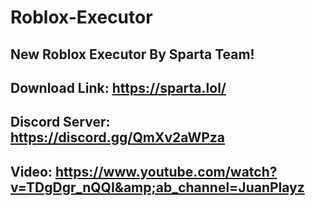 # Roblox-Executor
New Roblox Executor By Sparta Team! 
------------------------------
Download Link: https://sparta.lol/
------------------------------
Discord Server: https://discord.gg/QmXv2aWPza
------------------------------
Video: https://www.youtube.com/watch?v=TDgDgr_nQQI&amp;ab_channel=JuanPlayz
------------------------------
